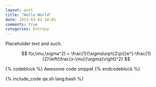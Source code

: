```yaml
---
layout: post
title: "Hello World"
date: 2013-03-02 18:01
comments: true
categories: Entropy 
---
```


Placeholder text and such.

$$
f(x;\mu,\sigma^2) = \frac{1}{\sigma\sqrt{2\pi}}e^{-\frac{1}{2}\left(\frac{x-\mu}{\sigma}\right)^2}
$$


{% codeblock %}
Awesome code snippet
{% endcodeblock %}


{% include_code qe.sh lang:bash %}
